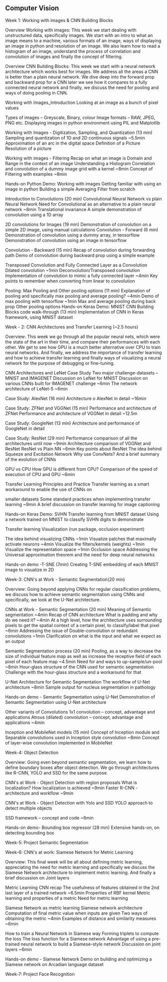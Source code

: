## Computer Vision

Week 1: Working with images & CNN Building Blocks

Overview Working with images: This week we start dealing with unstructured data, specifically images. We start with an intro to what an image means to a machine, various formats of an image, ways of displaying an image in python and resolution of an image. We also learn how to read a histogram of an image, understand the process of correlation and convolution of images and finally the concept of filtering.

Overview CNN Building Blocks: This week we start with a neural network architecture which works best for images. We address all the areas a CNN is better than a plain neural network. We dive deep into the forward prop and backward prop for a CNN later we see how it compares to a fully connected neural network and finally, we discuss the need for pooling and ways of doing pooling in CNN.

Working with Images_Introduction 
 Looking at an image as a bunch of pixel values 

 Types of images – Greyscale, Binary, colour 
 Image formats – RAW, JPEG, PNG etc. 
 Displaying images in python environment using PIL and Matplotlib 

Working with Images - Digitization, Sampling, and Quantization (13 min)
 Sampling and quantization of 1D and 2D continuous signals ~5.5min
 Approximation of an arc in the digital space 
 Definition of a Picture 
 Resolution of a picture 

Working with images - Filtering 
 Recap on what an image is 
 Domain and Range in the context of an image 
 Understanding a Histogram 
 Correlation and convolution of a dummy image grid with a kernel ~8min
 Concept of Filtering with examples ~8min

Hands-on Python Demo: Working with images 
 Getting familiar with using an image in python 
 Building a simple Averaging Filter from scratch 

Introduction to Convolutions (20 min)
 Convolutional Neural Network vs plain Neural Network 
 Need for Convolutional as an alternative to a plain neural network ~8min
 Translational invariance 
 A simple demonstration of convolution using a 1D array 

2D convolutions for Images (19 min)
 Demonstration of convolution on a simple 2D image, using manual calculations Convolution - Forward (6 min)
 Demonstration of convolution using a dummy array, in tensorflow 
 Demonstration of convolution using an image in tensorflow 

Convolution - Backward (15 min)
 Recap of convolution during forwarding path 
 Demo of convolution during backward prop using a simple example 

Transposed Convolution and Fully Connected Layer as a Convolution 
 Dilated convolution ~1min
 Deconvolution/Transposed convolution 
 Implementation of convolution to mimic a fully connected layer ~4min
 Key points to remember when converting from linear to convolution 

Pooling: Max Pooling and Other pooling options (11 min)
 Explanation of pooling and specifically max pooling and average pooling? ~4min
 Demo of max pooling with tensorflow ~1min
 Max and average pooling during back prop 
 Other pooling options
Hands-on Keras Demo: MNIST CNN Building Blocks code walk-through (13 min)
 Implementation of CNN in Keras framework, using MNIST dataset

 

Week - 2: CNN Architectures and Transfer Learning (~2.5 hours)

Overview: This week we go through all the popular neural nets, which were the state of the art in their time, and compare their performances with each other. We get to see how GPU is a much better alternative over CPU to train neural networks. And finally, we address the importance of transfer learning and how to achieve transfer learning and finally ways of visualizing a neural network for the purpose of debugging or fine-tuning.

CNN Architectures and LeNet Case Study 
 Two major challenge-datasets – MNIST and IMAGENET 
 Discussion on LeNet for MNIST 
 Discussion on various CNNs built for IMAGENET challenge ~6min
 The network architecture of LeNet-5 ~6min

Case Study: AlexNet (16 min)
 Architecture o AlexNet in detail ~16min

Case Study: ZFNet and VGGNet (15 min)
 Performance and architecture of ZFNet 
 Performance and architecture of VGGNet in detail ~12.5m

Case Study: GoogleNet (13 min)
 Architecture and performance of GoogleNet in detail 

Case Study: ResNet (29 min)
 Performance comparison of all the architectures until now ~9min
 Architecture comparison of VGGNet and ResNet 
 ResNet vs Plain NN ~6min
 Key points about ResNet 
 The idea behind Squeeze and Excitation Network 
 Why use ConvNets? And a brief summary of the evolution of CNNs 

GPU vs CPU 
 How GPU is different from CPU? 
 Comparison of the speed of execution of CPU and GPU ~6min

Transfer Learning Principles and Practice 
 Transfer learning as a smart workaround to enable the use of CNNs on

smaller datasets 
 Some standard practices when implementing transfer learning ~9min
 A brief discussion on transfer learning for image captioning 

Hands-on Keras Demo: SVHN Transfer learning from MNIST dataset 
 Using a network trained on MNIST to classify SVHN digits to demonstrate

Transfer learning Visualization (run package, occlusion experiment)

 The idea behind visualizing CNNs ~1min
 Visualize patches that maximally activate neurons ~4min
 Visualize the filters/kernels (weights) ~1min
 Visualize the representation space ~1min
 Occlusion space 
 Addressing the Universal approximation theorem and the need for deep neural networks 

Hands-on demo -T-SNE (7min)
 Creating T-SNE embedding of each MNIST image to visualize in 2D 

 

Week-3: CNN's at Work - Semantic Segmentation(20 min)

Overview: Going beyond applying CNNs for regular classification problems, we discuss how to
achieve semantic segmentation using CNNs and specifically, we look at the U-Net architecture. 

CNNs at Work - Semantic Segmentation (20 min)
 Meaning of Semantic segmentation ~4min
 Recap of CNN architecture 
 What is padding and why do we need it? ~4min
 At a high level, how the architecture uses surrounding pixels to get the spatial context of a certain pixel, to classify/label that pixel ~6min
 Addressing the issue of Double-convolution or redundant convolutions ~1min
 Clarification on what is the input and what we expect as an output 

Semantic Segmentation process (20 min)
 Pooling, as a way to decrease the size of individual feature map as well as increase the receptive field of each pixel of each feature map ~4.5min
 Need for and ways to up-sample/un-pool ~8min
 Hour-glass structure of the CNN used for semantic segmentation 
 Challenge with the hour-glass structure and a workaround for that 

U-Net Architecture for Semantic Segmentation 
 The workflow of U-Net architecture ~8min
 Sample output for nucleus segmentation in pathology 

Hands-on demo - Semantic Segmentation using U-Net 
 Demonstration of Semantic Segmentation using U-Net architecture 

Other variants of Convolutions 
 1x1 convolution – concept, advantage and applications 
 Atrous (dilated) convolution – concept, advantage and applications ~4min

Inception and MobileNet models (15 min)
 Concept of Inception module and Separable convolutions used in
Inception style convolution ~8min
 Concept of layer-wise convolution implemented in MobileNet 

 

Week-4: Object Detection

Overview: Going even beyond semantic segmentation, we learn how to define boundary boxes after object detection. We go through architectures like R-CNN, YOLO and SSD for the same purpose.

CNN's at Work - Object Detection with region proposals 
 What is localization? 
 How localization is achieved ~9min
 Faster R-CNN - architecture and workflow ~9min

CNN's at Work - Object Detection with Yolo and SSD 
 YOLO approach to detect multiple objects 

 SSD framework – concept and code ~6min

Hands-on demo- Bounding box regressor (28 min)
 Extensive hands-on, on detecting bounding box

 

Week-5: Project Semantic Segmentation 

 

Week-6: CNN's at work: Siamese Network for Metric Learning

Overview: This final week will be all about defining metric learning, appreciating the need for metric learning and specifically we discuss the Siamese Network architecture to implement metric learning. And finally a brief discussion on Joint layers

Metric Learning 
 CNN recap 
 The usefulness of features obtained in the 2nd last layer of a trained network ~6.5min
 Properties of RBF kernel 
 Metric learning and properties of a metric 
 Need for metric learning 

Siamese Network as metric learning 
 Siamese network architecture 
 Computation of final metric value when inputs are given 
 Two ways of obtaining the metric ~4min
 Examples of distance and similarity measures ~6min

How to train a Neural Network in Siamese way 
 Forming triplets to compute the loss 
 The loss function for a Siamese network 
 Advantage of using a pre-trained neural network to build a Siamese-style network 
 Discussion on joint layers ~6min

Hands-on demo - Siamese Network 
 Demo on building and optimizing a Siamese network on Arcadian language dataset

 

 Week-7: Project Face Recognition
